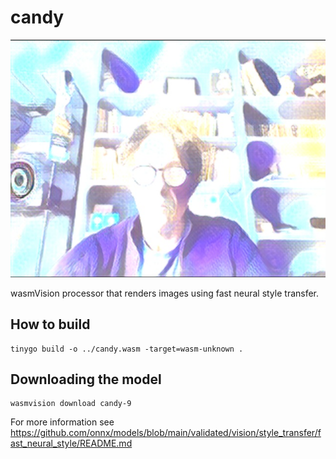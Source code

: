# candy

![candy](../../images/candy-processor.png)

wasmVision processor that renders images using fast neural style transfer.

## How to build

```shell
tinygo build -o ../candy.wasm -target=wasm-unknown .
```

## Downloading the model

```shell
wasmvision download candy-9
```

For more information see https://github.com/onnx/models/blob/main/validated/vision/style_transfer/fast_neural_style/README.md
